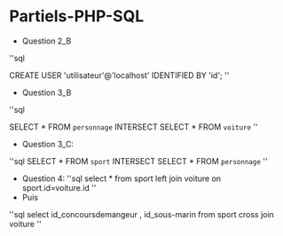 # Partiels-PHP-SQL

- Question 2_B

''sql

CREATE USER 'utilisateur'@'localhost' IDENTIFIED BY 'id';
''

- Question 3_B

''sql

SELECT * FROM `personnage`
INTERSECT
SELECT * FROM `voiture`
''

- Question 3_C:

''sql
SELECT * FROM `sport`
INTERSECT
SELECT * FROM `personnage`
''

- Question 4:
''sql
select * from sport
left join voiture
on sport.id=voiture.id
''
- Puis 

''sql
select id_concoursdemangeur , id_sous-marin
from sport
cross join voiture
''
